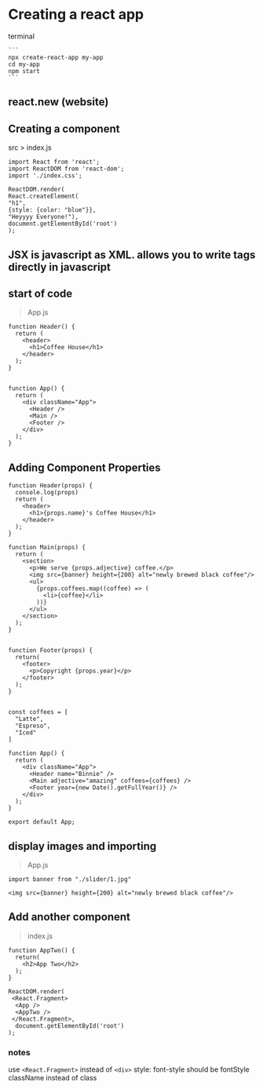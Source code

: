 # Creating a react app

  terminal
  
	```
	npx create-react-app my-app
	cd my-app
	npm start
	```
  
  
## react.new (website)
  
## Creating a component
  src > index.js
  
   ```
  import React from 'react';
  import ReactDOM from 'react-dom';
  import './index.css';

  ReactDOM.render(
  React.createElement(
  "h1", 
  {style: {color: "blue"}}, 
  "Heyyyy Everyone!"),
  document.getElementById('root')
  );
  ```
  
  
## JSX is javascript as XML. allows you to write tags directly in javascript

## start of code

> App.js

```
function Header() {
  return (
    <header>
      <h1>Coffee House</h1>
    </header>
  );
}


function App() {
  return (
    <div className="App">
      <Header />
      <Main />
      <Footer />
    </div>
  );
}
```


## Adding Component Properties

```
function Header(props) {
  console.log(props)
  return (
    <header>
      <h1>{props.name}'s Coffee House</h1>
    </header>
  );
}

function Main(props) {
  return (
    <section>
      <p>We serve {props.adjective} coffee.</p>
      <img src={banner} height={200} alt="newly brewed black coffee"/>
      <ul>
        {props.coffees.map((coffee) => (
          <li>{coffee}</li>
        ))}
      </ul>
    </section>
  );
}


function Footer(props) {
  return(
    <footer>
      <p>Copyright {props.year}</p>
    </footer>
  );
}


const coffees = [
  "Latte",
  "Espreso",
  "Iced"
]

function App() {
  return (
    <div className="App">
      <Header name="Binnie" />
      <Main adjective="amazing" coffees={coffees} />
      <Footer year={new Date().getFullYear()} />
    </div>
  );
}

export default App;
```

## display images and importing

> App.js

```
import banner from "./slider/1.jpg"

<img src={banner} height={200} alt="newly brewed black coffee"/>
```


## Add another component

> index.js

```
function AppTwo() {
  return(
    <h2>App Two</h2>
  );
}

ReactDOM.render(
 <React.Fragment>
  <App />
  <AppTwo />
 </React.Fragment>,
  document.getElementById('root')
);
```

### notes
use ```<React.Fragment>``` instead of ```<div>```
style: font-style should be fontStyle
className instead of class
